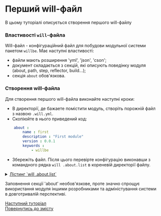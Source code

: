# Перший will-файл

В цьому туторіалі описується створення першого will-файлу

### <a name="will-file-futures"></a> Властивості `will`-файла
Will-файл - конфігураційний файл для побудови модульної системи пакетом `willbe`.
Має наступні властивості:
- файли мають розширення 'yml', 'json', 'cson';
- документ складається з секцій, які описують поведінку модуля (about, path, step, reflector, build...);
- секція `about` обов'язкова.  

### <a name="will-file-creation"></a> Створення will-файла
Для створення першого will-файла виконайте наступні кроки:
- В директорії, де бажаете помістити модуль, створіть порожній файл з назвою `.will.yml`.
- Скопіюйте в нього приведений код:
```yaml
    about :
        name : first
        description : "First module"
        version : 0.0.1
        keywords :
            - willbe
```
- Збережіть файл.
Після цього перевірте конфігурацію виконавши з командного рядка `will .about.list` в кореневій директорії файлу.
<details>
  <summary><u>Лістинг `will .about.list`</u></summary>
    
  ```
[user@user ~]$ will .about.list
Request ".about.list"
  . Read : /path_to_file/.will.yml
. Read 1 will-files in 0.109s
About
 name : 'first'
 description : 'First module'
 version : '0.0.1'
 enabled : 1
 keywords :
   'willbe'
   
```

</details>

Заповнення секції 'about' необов'язкове, проте значно спрощує використання модуля іншими розробниками та адміністування системи в довготривалій перспективі.  

[Наступний туторіал](SubmodulesImporting.ukr.md)   
[Повернутись до змісту](Topics.ukr.md)
